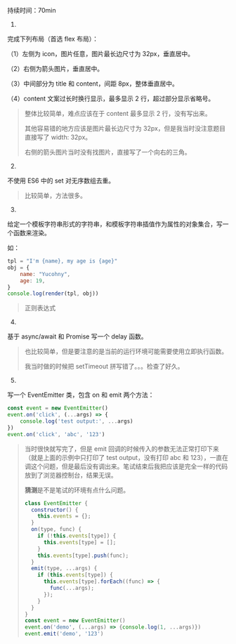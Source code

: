 持续时间：70min

1. 

完成下列布局（首选 flex 布局）：

（1）左侧为 icon，图片任意，图片最长边尺寸为 32px，垂直居中。

（2）右侧为箭头图片，垂直居中。

（3）中间部分为 title 和 content，间距 8px，整体垂直居中。

（4）content 文案过长时换行显示，最多显示 2 行，超过部分显示省略号。

> 整体比较简单，难点应该在于 content 最多显示 2 行，没有写出来。
>
> 其他容易错的地方应该是图片最长边尺寸为 32px，但是我当时没注意题目直接写了 width: 32px。
>
> 右侧的箭头图片当时没有找图片，直接写了一个向右的三角。

2. 

不使用 ES6 中的 set 对无序数组去重。

> 比较简单，方法很多。

3. 

给定一个模板字符串形式的字符串，和模板字符串插值作为属性的对象集合，写一个函数来渲染。

如：

```js
tpl = "I'm {name}, my age is {age}"
obj = {
    name: "Yucohny",
    age: 19,
}
console.log(render(tpl, obj))
```

> 正则表达式

4. 

基于 async/await 和 Promise 写一个 delay 函数。

> 也比较简单，但是要注意的是当前的运行环境可能需要使用立即执行函数。
>
> 我当时做的时候把 setTimeout 拼写错了。。。检查了好久。

5. 

写一个 EventEmitter 类，包含 on 和 emit 两个方法：

```js
const event = new EventEmitter()
event.on('click', (...args) => {
    console.log('test output:', ...args)
})
event.on('click', 'abc', '123')
```

> 当时很快就写完了，但是 emit 回调的时候传入的参数无法正常打印下来（就是上面的示例中只打印了 test output，没有打印 abc 和 123），一直在调这个问题，但是最后没有调出来。笔试结束后我把应该是完全一样的代码放到了浏览器控制台，结果无误。
>
> **猜测**是不是笔试的环境有点什么问题。
>
> ```js
> class EventEmitter {
>   constructor() {
>     this.events = {};
>   }
>   on(type, func) {
>     if (!this.events[type]) {
>       this.events[type] = [];
>     }
>     this.events[type].push(func);
>   }
>   emit(type, ...args) {
>     if (this.events[type]) {
>       this.events[type].forEach((func) => {
>         func(...args);
>       });
>     }
>   }
> }
> const event = new EventEmitter()
> event.on('demo', (...args) => {console.log(1, ...args)})
> event.emit('demo', '123')
> ```